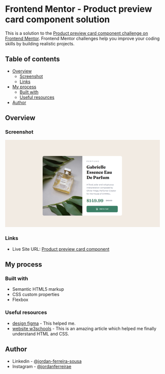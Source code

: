 # Frontend Mentor - Product preview card component solution

This is a solution to the [Product preview card component challenge on Frontend Mentor](https://www.frontendmentor.io/challenges/product-preview-card-component-GO7UmttRfa). Frontend Mentor challenges help you improve your coding skills by building realistic projects. 

## Table of contents

- [Overview](#overview)
  - [Screenshot](#screenshot)
  - [Links](#links)
- [My process](#my-process)
  - [Built with](#built-with)
  - [Useful resources](#useful-resources)
- [Author](#author)

## Overview

### Screenshot

![](./design/product%20preview%20card.png)

### Links
- Live Site URL: [Product preview card component](https://jordanferreiraa.github.io/product-preview-card-component/)

## My process

### Built with

- Semantic HTML5 markup
- CSS custom properties
- Flexbox

### Useful resources

- [design figma](https://www.figma.com/file/pj12mWnHYi7Q6xx6C2iztp/product-preview-card-component?node-id=0%3A1&t=g5UyRGxkT30rFJeS-0) - This helped me.
- [website w3schools](https://www.w3schools.com/) - This is an amazing article which helped me finally understand HTML and CSS.

## Author

- Linkedin - [@jordan-ferreira-sousa](https://www.linkedin.com/in/jordan-ferreira-sousa/)
- Instagram - [@jordanferreirae](https://www.instagram.com/jordanferreirae)